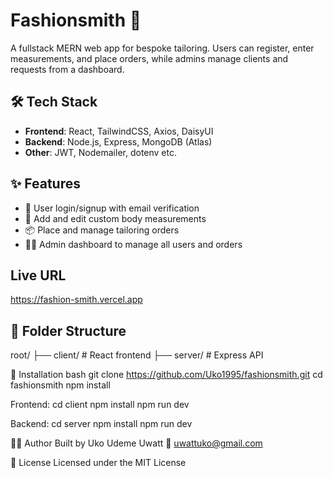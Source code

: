# Fashionsmith 👔

A fullstack MERN web app for bespoke tailoring. Users can register, enter measurements, and place orders, while admins manage clients and requests from a dashboard.



## 🛠️ Tech Stack

- **Frontend**: React, TailwindCSS, Axios, DaisyUI
- **Backend**: Node.js, Express, MongoDB (Atlas)
- **Other**: JWT, Nodemailer, dotenv etc.

## ✨ Features

- 🔐 User login/signup with email verification
- 📏 Add and edit custom body measurements
- 📦 Place and manage tailoring orders
- 🧑‍💼 Admin dashboard to manage all users and orders

## Live URL

https://fashion-smith.vercel.app

## 📁 Folder Structure

root/
├── client/ # React frontend
├── server/ # Express API

🧪 Installation
bash
git clone https://github.com/Uko1995/fashionsmith.git
cd fashionsmith
npm install

Frontend:
cd client
npm install
npm run dev

Backend:
cd server
npm install
npm run dev

👨‍💻 Author
Built by Uko Udeme Uwatt
📧 uwattuko@gmail.com

📄 License
Licensed under the MIT License

